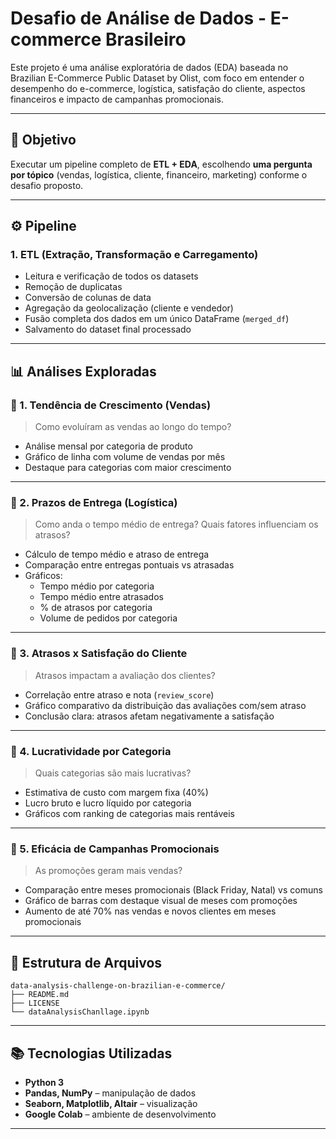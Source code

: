 # Desafio de Análise de Dados - E-commerce Brasileiro

Este projeto é uma análise exploratória de dados (EDA) baseada no Brazilian E-Commerce Public Dataset by Olist, com foco em entender o desempenho do e-commerce, logística, satisfação do cliente, aspectos financeiros e impacto de campanhas promocionais.

---

## 🧠 Objetivo

Executar um pipeline completo de **ETL + EDA**, escolhendo **uma pergunta por tópico** (vendas, logística, cliente, financeiro, marketing) conforme o desafio proposto.

---

## ⚙️ Pipeline

### 1. ETL (Extração, Transformação e Carregamento)

- Leitura e verificação de todos os datasets
- Remoção de duplicatas
- Conversão de colunas de data
- Agregação da geolocalização (cliente e vendedor)
- Fusão completa dos dados em um único DataFrame (`merged_df`)
- Salvamento do dataset final processado

---

## 📊 Análises Exploradas

### 🔹 1. Tendência de Crescimento (Vendas)

> Como evoluíram as vendas ao longo do tempo?

- Análise mensal por categoria de produto
- Gráfico de linha com volume de vendas por mês
- Destaque para categorias com maior crescimento

---

### 🔹 2. Prazos de Entrega (Logística)

> Como anda o tempo médio de entrega? Quais fatores influenciam os atrasos?

- Cálculo de tempo médio e atraso de entrega
- Comparação entre entregas pontuais vs atrasadas
- Gráficos:
  - Tempo médio por categoria
  - Tempo médio entre atrasados
  - % de atrasos por categoria
  - Volume de pedidos por categoria

---

### 🔹 3. Atrasos x Satisfação do Cliente

> Atrasos impactam a avaliação dos clientes?

- Correlação entre atraso e nota (`review_score`)
- Gráfico comparativo da distribuição das avaliações com/sem atraso
- Conclusão clara: atrasos afetam negativamente a satisfação

---

### 🔹 4. Lucratividade por Categoria

> Quais categorias são mais lucrativas?

- Estimativa de custo com margem fixa (40%)
- Lucro bruto e lucro líquido por categoria
- Gráficos com ranking de categorias mais rentáveis

---

### 🔹 5. Eficácia de Campanhas Promocionais

> As promoções geram mais vendas?

- Comparação entre meses promocionais (Black Friday, Natal) vs comuns
- Gráfico de barras com destaque visual de meses com promoções
- Aumento de até 70% nas vendas e novos clientes em meses promocionais

---

## 📁 Estrutura de Arquivos

```
data-analysis-challenge-on-brazilian-e-commerce/
├── README.md
├── LICENSE
└── dataAnalysisChanllage.ipynb

````

---

## 📚 Tecnologias Utilizadas

- **Python 3**
- **Pandas, NumPy** – manipulação de dados
- **Seaborn, Matplotlib, Altair** – visualização
- **Google Colab** – ambiente de desenvolvimento

---
